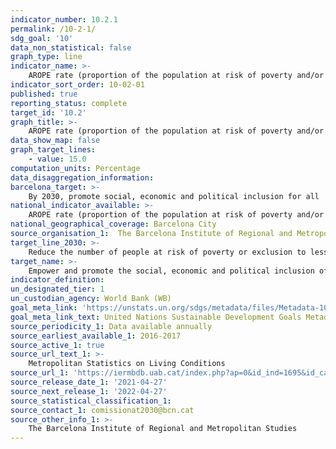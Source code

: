 ```yaml
---
indicator_number: 10.2.1
permalink: /10-2-1/
sdg_goal: '10'
data_non_statistical: false
graph_type: line
indicator_name: >-
    AROPE rate (proportion of the population at risk of poverty and/or exclusion) 
indicator_sort_order: 10-02-01
published: true
reporting_status: complete
target_id: '10.2'
graph_title: >-
    AROPE rate (proportion of the population at risk of poverty and/or exclusion) 
data_show_map: false
graph_target_lines:
    - value: 15.0
computation_units: Percentage
data_disaggregation_information: 
barcelona_target: >-
    By 2030, promote social, economic and political inclusion for all
national_indicator_available: >-
    AROPE rate (proportion of the population at risk of poverty and/or exclusion) 
national_geographical_coverage: Barcelona City
source_organisation_1:  The Barcelona Institute of Regional and Metropolitan Studies 
target_line_2030: >-
    Reduce the number of people at risk of poverty or exclusion to less than 15% 
target_name: >-
    Empower and promote the social, economic and political inclusion of all, irrespective of age, gender, disability, race, ethnicity, origin, religion or economic or other status
indicator_definition:
un_designated_tier: 1
un_custodian_agency: World Bank (WB)
goal_meta_link: 'https://unstats.un.org/sdgs/metadata/files/Metadata-10-02-01.pdf'
goal_meta_link_text: United Nations Sustainable Development Goals Metadata (pdf 894kB)
source_periodicity_1: Data available annually
source_earliest_available_1: 2016-2017
source_active_1: true
source_url_text_1: >-
    Metropolitan Statistics on Living Conditions
source_url_1: 'https://iermbdb.uab.cat/index.php?ap=0&id_ind=1695&id_cat=244'
source_release_date_1: '2021-04-27'
source_next_release_1: '2022-04-27'
source_statistical_classification_1: 
source_contact_1: comissionat2030@bcn.cat
source_other_info_1: >-
    The Barcelona Institute of Regional and Metropolitan Studies
---
```

